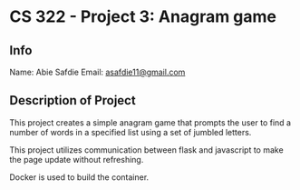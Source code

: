 # CS 322 - Project 3: Anagram game #


## Info

Name: Abie Safdie
Email: asafdie11@gmail.com


## Description of Project

This project creates a simple anagram game that prompts the user to find a number of words in a specified list using a set of jumbled
letters.

This project utilizes communication between flask and javascript to make the page update without refreshing. 

Docker is used to build the container. 


